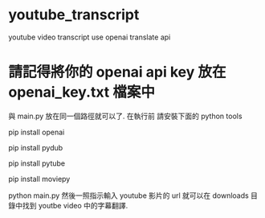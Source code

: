 # youtube_transcript
youtube video transcript use openai translate api
# 請記得將你的 openai api key 放在 openai_key.txt 檔案中
與 main.py 放在同一個路徑就可以了. 在執行前 請安裝下面的 python tools

pip install openai

pip install pydub

pip install pytube 

pip install moviepy

python main.py 然後一照指示輸入 youtube 影片的 url 就可以在 downloads 目錄中找到 youtbe video 中的字幕翻譯.

